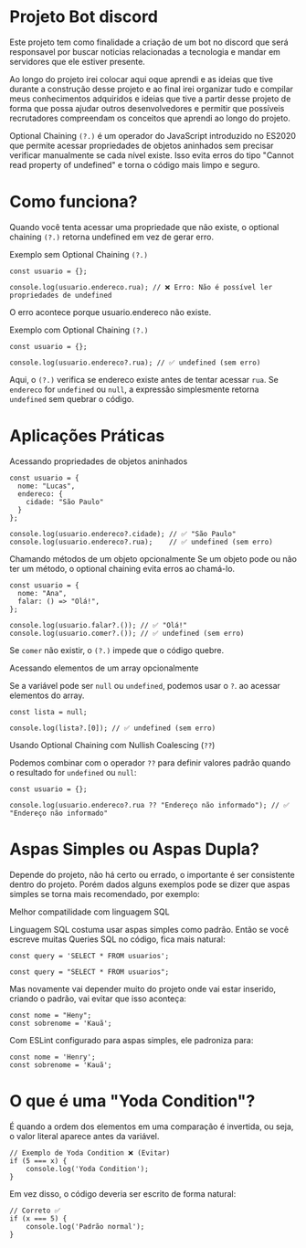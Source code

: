 # Projeto Bot discord 

Este projeto tem como finalidade a criação de um bot no discord que será responsavel por buscar noticias relacionadas a tecnologia e mandar em servidores que ele estiver presente.

Ao longo do projeto irei colocar aqui oque aprendi e as ideias que tive durante a construção desse projeto e ao final irei organizar tudo e compilar meus conhecimentos adquiridos e ideias que tive a partir desse projeto de forma que possa ajudar outros desenvolvedores e permitir que possíveis recrutadores compreendam os conceitos que aprendi ao longo do projeto. 

 Optional Chaining ```(?.)``` é um operador do JavaScript introduzido no ES2020 que permite acessar propriedades de objetos aninhados sem precisar verificar manualmente se cada nível existe. Isso evita erros do tipo "Cannot read property of undefined" e torna o código mais limpo e seguro.

# Como funciona?
Quando você tenta acessar uma propriedade que não existe, o optional chaining ```(?.)``` retorna undefined em vez de gerar erro.

Exemplo sem Optional Chaining ```(?.)```
```
const usuario = {}; 

console.log(usuario.endereco.rua); // ❌ Erro: Não é possível ler propriedades de undefined
```
O erro acontece porque usuario.endereco não existe.

Exemplo com Optional Chaining ```(?.)```
```
const usuario = {}; 

console.log(usuario.endereco?.rua); // ✅ undefined (sem erro)
```

Aqui, o ```(?.)``` verifica se endereco existe antes de tentar acessar ```rua```.
Se ```endereco``` for ```undefined``` ou ```null```, a expressão simplesmente retorna ```undefined``` sem quebrar o código.

# Aplicações Práticas
Acessando propriedades de objetos aninhados
```
const usuario = {
  nome: "Lucas",
  endereco: {
    cidade: "São Paulo"
  }
};

console.log(usuario.endereco?.cidade); // ✅ "São Paulo"
console.log(usuario.endereco?.rua);    // ✅ undefined (sem erro)
```

Chamando métodos de um objeto opcionalmente
Se um objeto pode ou não ter um método, o optional chaining evita erros ao chamá-lo.
```
const usuario = {
  nome: "Ana",
  falar: () => "Olá!",
};

console.log(usuario.falar?.()); // ✅ "Olá!"
console.log(usuario.comer?.()); // ✅ undefined (sem erro)
```

Se ```comer``` não existir, o ```(?.)``` impede que o código quebre.

Acessando elementos de um array opcionalmente

Se a variável pode ser ```null``` ou ```undefined```, podemos usar o ```?```. ao acessar elementos do array.
``````
const lista = null;

console.log(lista?.[0]); // ✅ undefined (sem erro)
``````

Usando Optional Chaining com Nullish Coalescing (```??```)

Podemos combinar com o operador ```??``` para definir valores padrão quando o resultado for ```undefined``` ou ```null```:
```
const usuario = {};

console.log(usuario.endereco?.rua ?? "Endereço não informado"); // ✅ "Endereço não informado"
```

# Aspas Simples ou Aspas Dupla?
Depende do projeto, não há certo ou errado, o importante é ser consistente dentro do projeto. Porém dados alguns exemplos pode se dizer que aspas simples se torna mais recomendado, por exemplo:

Melhor compatilidade com linguagem SQL

Linguagem SQL costuma usar aspas simples como padrão. Então se você escreve muitas Queries SQL no código, fica mais natural:
```
const query = 'SELECT * FROM usuarios';
```

```
const query = "SELECT * FROM usuarios";
```

Mas novamente vai depender muito do projeto onde vai estar inserido, criando o padrão, vai evitar que isso aconteça:

```
const nome = "Heny";
const sobrenome = 'Kauã';
```
Com ESLint configurado para aspas simples, ele padroniza para:

```
const nome = 'Henry';
const sobrenome = 'Kauã';
```


# O que é uma "Yoda Condition"?
É quando a ordem dos elementos em uma comparação é invertida, ou seja, o valor literal aparece antes da variável.
```
// Exemplo de Yoda Condition ❌ (Evitar)
if (5 === x) { 
	console.log('Yoda Condition');
}
```

Em vez disso, o código deveria ser escrito de forma natural:
```
// Correto ✅
if (x === 5) { 
	console.log('Padrão normal');
}
```